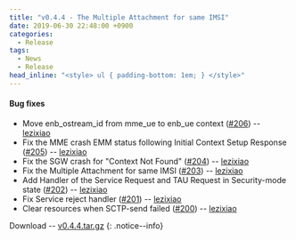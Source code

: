 ```yaml
---
title: "v0.4.4 - The Multiple Attachment for same IMSI"
date: 2019-06-30 22:48:00 +0900
categories:
  - Release
tags:
  - News
  - Release
head_inline: "<style> ul { padding-bottom: 1em; } </style>"
---
```


#### Bug fixes
- Move enb_ostream_id from mme_ue to enb_ue context ([#206](https://github.com/open5gs/nextepc/issues/206)) -- [lezixiao](https://github.com/lezixiao)
- Fix the MME crash EMM status following Initial Context Setup Response ([#205](https://github.com/open5gs/nextepc/issues/205)) -- [lezixiao](https://github.com/lezixiao)
- Fix the SGW crash for "Context Not Found" ([#204](https://github.com/open5gs/nextepc/issues/204)) -- [lezixiao](https://github.com/lezixiao)
- Fix the Multiple Attachment for same IMSI ([#203](https://github.com/open5gs/nextepc/issues/203)) -- [lezixiao](https://github.com/lezixiao)
- Add Handler of the Service Request and TAU Request in Security-mode state ([#202](https://github.com/open5gs/nextepc/issues/202)) -- [lezixiao](https://github.com/lezixiao)
- Fix Service reject handler ([#201](https://github.com/open5gs/nextepc/issues/201)) -- [lezixiao](https://github.com/lezixiao)
- Clear resources when SCTP-send failed ([#200](https://github.com/open5gs/nextepc/issues/200)) -- [lezixiao](https://github.com/lezixiao)

Download -- [v0.4.4.tar.gz](https://github.com/open5gs/nextepc/archive/v0.4.4.tar.gz)
{: .notice--info}
